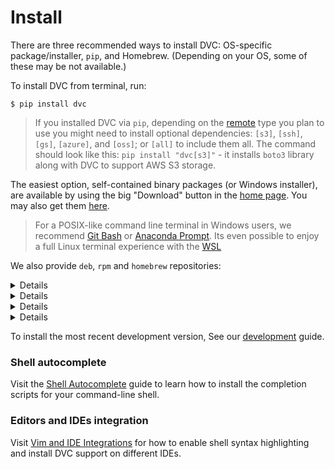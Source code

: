 # Install

There are three recommended ways to install DVC: OS-specific package/installer,
`pip`, and Homebrew. (Depending on your OS, some of these may be not available.)

To install DVC from terminal, run:

```dvc
$ pip install dvc
```

> If you installed DVC via `pip`, depending on the
> [remote](/doc/commands-reference/remote) type you plan to use you might need
> to install optional dependencies: `[s3]`, `[ssh]`, `[gs]`, `[azure]`, and
> `[oss]`; or `[all]` to include them all. The command should look like this:
> `pip install "dvc[s3]"` - it installs `boto3` library along with DVC to
> support AWS S3 storage.

The easiest option, self-contained binary packages (or Windows installer), are
available by using the big "Download" button in the [home page](/). You may also
get them [here](https://github.com/iterative/dvc/releases/).

> For a POSIX-like command line terminal in Windows users, we recommend
> [Git Bash](https://gitforwindows.org/#bash) or
> [Anaconda Prompt](https://docs.anaconda.com/anaconda/user-guide/getting-started/#open-prompt-win).
> Its even possible to enjoy a full Linux terminal experience with the
> [WSL](https://blogs.windows.com/windowsdeveloper/2016/03/30/run-bash-on-ubuntu-on-windows/)

We also provide `deb`, `rpm` and `homebrew` repositories:

<details>

### Expand to install from deb repository (Ubuntu, Debian)

```dvc
$ sudo wget https://dvc.org/deb/dvc.list -O /etc/apt/sources.list.d/dvc.list
$ sudo apt-get update
$ sudo apt-get install dvc
```

</details>

<details>

### Expand to install from rpm repository (Fedora, CentOS)

```dvc
$ sudo wget https://dvc.org/rpm/dvc.repo -O /etc/yum.repos.d/dvc.repo
$ sudo yum update
$ sudo yum install dvc
```

</details>

<details>

### Expand to install via Homebrew (Mac OS)

```dvc
$ brew install iterative/homebrew-dvc/dvc
```

or:

```dvc
$ brew cask install iterative/homebrew-dvc/dvc
```

</details>

<details>

### Expand to install via conda package manager (Anaconda)

```dvc
$ conda install -c conda-forge dvc
```

> Currently, it supports only python version 2.7, 3.6 and 3.7.

</details>

To install the most recent development version, See our
[development](/doc/user-guide/development) guide.

### Shell autocomplete

Visit the [Shell Autocomplete](/doc/user-guide/autocomplete) guide to learn how
to install the completion scripts for your command-line shell.

### Editors and IDEs integration

Visit [Vim and IDE Integrations](/doc/user-guide/plugins) for how to enable
shell syntax highlighting and install DVC support on different IDEs.
